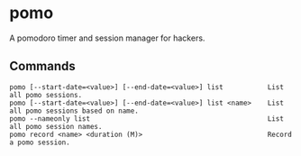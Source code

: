 # pomo

A pomodoro timer and session manager for hackers.

## Commands

```
pomo [--start-date=<value>] [--end-date=<value>] list           List all pomo sessions.
pomo [--start-date=<value>] [--end-date=<value>] list <name>    List all pomo sessions based on name.
pomo --nameonly list                                            List all pomo session names.
pomo record <name> <duration (M)>                               Record a pomo session.
```
